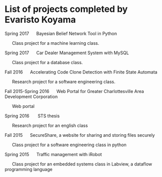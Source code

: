 # List of projects completed by Evaristo Koyama

Spring 2017&nbsp;&nbsp;&nbsp;&nbsp;&nbsp;&nbsp;Bayesian Belief Network Tool in Python

&nbsp;&nbsp;&nbsp;&nbsp;&nbsp;&nbsp;Class project for a machine learning class.

Spring 2017&nbsp;&nbsp;&nbsp;&nbsp;&nbsp;&nbsp;Car Dealer Management System with MySQL	

&nbsp;&nbsp;&nbsp;&nbsp;&nbsp;&nbsp;Class project for a database class.

Fall 2016&nbsp;&nbsp;&nbsp;&nbsp;&nbsp;&nbsp;Accelerating Code Clone Detection with Finite State Automata			

&nbsp;&nbsp;&nbsp;&nbsp;&nbsp;&nbsp;Research project for a software engineering class.

Fall 2015-Spring 2016&nbsp;&nbsp;&nbsp;&nbsp;&nbsp;&nbsp;Web Portal for Greater Charlottesville Area Development Corporation

&nbsp;&nbsp;&nbsp;&nbsp;&nbsp;&nbsp;Web portal

Spring 2016&nbsp;&nbsp;&nbsp;&nbsp;&nbsp;&nbsp; STS thesis		

&nbsp;&nbsp;&nbsp;&nbsp;&nbsp;&nbsp;Research project for an english class

Fall 2015&nbsp;&nbsp;&nbsp;&nbsp;&nbsp;&nbsp;SecureShare, a website for sharing and storing files securely	

&nbsp;&nbsp;&nbsp;&nbsp;&nbsp;&nbsp;Class project for a software engineering class in python

Spring 2015&nbsp;&nbsp;&nbsp;&nbsp;&nbsp;&nbsp;Traffic management with iRobot		

&nbsp;&nbsp;&nbsp;&nbsp;&nbsp;&nbsp;Class project for an embedded systems class in Labview, a dataflow programming language
